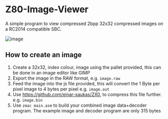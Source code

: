 # Z80-Image-Viewer

A simple program to view compressed 2bpp 32x32 compressed images on a RC2014 compatible SBC.

![image](https://user-images.githubusercontent.com/17494632/215359271-6126dbed-a77d-41f8-88b4-03461eba72d4.png)

## How to create an image
1. Create a 32x32, index colour, image using the pallet provided, this can be done in an image editor like GIMP
2. Export the image in the RAW format, e.g. `image.raw`
3. Feed the image into the js file provided, this will convert the 1 Byte per pixel image to 4 bytes per pixel e.g. `image.out`
4. Use https://github.com/einar-saukas/ZX0, to compress this file further. e.g. `image.bin`
5. Use `zmac main.asm` to build your combined image data+decoder program. 
The example image and decoder program are only 315 bytes
